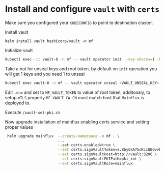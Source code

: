 # Install and configure `vault` with `certs`
Make sure you configured your `KUBECONFIG` to point to destination cluster.

Install vault

```
helm install vault hashicorp/vault -n mf
```

Initialize vault
```bash
kubectl exec -it vault-0 -n mf -- vault operator init  -key-shares=1 -key-threshold=1
```

Take a not for unseal keys and root token, by default on `init` operation you will get 1 keys and you need 1 to unseal
```bash
kubectl exec vault-0 -n mf -- vault operator unseal <VAULT_UNSEAL_KEY>
```

Edit `.env` and set to `MF_VAULT_TOKEN` to value of root token, additonaly, to setup `mTLS` properly `MF_VAULT_CA_CN` must match host that `Mainflux` is deployed to. 

Execute `/vault-set-pki.sh`

Now upgrade installation of mainflux enabling certs service and setting proper values
```bash
 helm upgrade mainflux  --create-namespace -n mf . \
                        ...
                        --set certs.enabled=true \
                        --set certs.signVaultToken=s.8by6kA75cKciQBQvvkCu21m \
                        --set certs.signVaultHost=http://vault:8200 \
                        --set certs.signVaultPKIPath=pki_int \
                        --set certs.signVaultRole=mainflux
```
